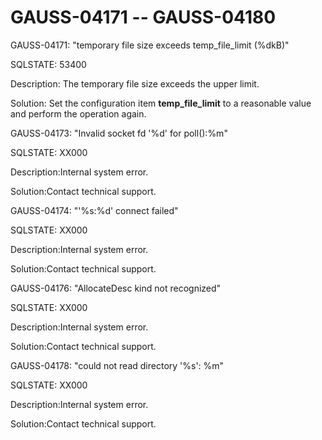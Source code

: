 # GAUSS-04171 -- GAUSS-04180<a name="EN-US_TOPIC_0302073541"></a>

GAUSS-04171: "temporary file size exceeds temp\_file\_limit \(%dkB\)"

SQLSTATE: 53400

Description: The temporary file size exceeds the upper limit.

Solution: Set the configuration item  **temp\_file\_limit**  to a reasonable value and perform the operation again.

GAUSS-04173: "Invalid socket fd '%d' for poll\(\):%m"

SQLSTATE: XX000

Description:Internal system error.

Solution:Contact technical support.

GAUSS-04174: "'%s:%d' connect failed"

SQLSTATE: XX000

Description:Internal system error.

Solution:Contact technical support.

GAUSS-04176: "AllocateDesc kind not recognized"

SQLSTATE: XX000

Description:Internal system error.

Solution:Contact technical support.

GAUSS-04178: "could not read directory '%s': %m"

SQLSTATE: XX000

Description:Internal system error.

Solution:Contact technical support.

